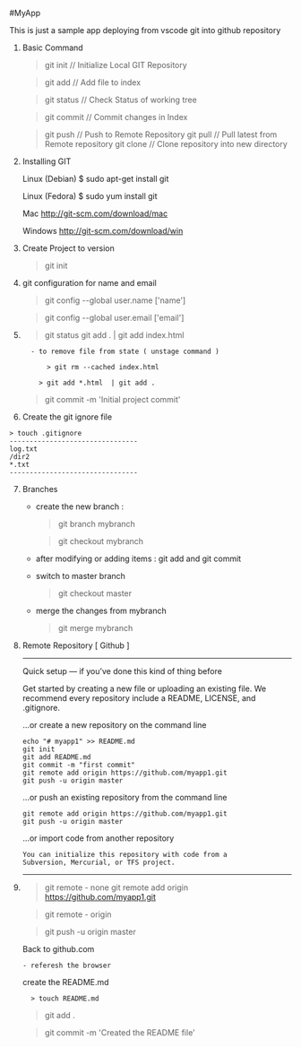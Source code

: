 #MyApp

This is just a sample app deploying from vscode git into github repository

 1. Basic Command

	> git init 		// Initialize Local GIT Repository

	> git add <file>	// Add file to index

	> git status		// Check Status of working tree

	> git commit		// Commit changes in Index
	
	> git push		// Push to Remote Repository
	> git pull		// Pull latest from Remote repository
	> git clone		// Clone repository into new directory

 2. Installing GIT
	
	Linux (Debian)
	$ sudo apt-get install git

	Linux (Fedora)
	$ sudo yum install git

	Mac
	http://git-scm.com/download/mac

	Windows
	http://git-scm.com/download/win


 3. Create Project to version
	
	> git init
	
	
 4.  git configuration for name and email

		> git config --global user.name ['name']

		> git config --global user.email ['email']


 5. 	
    > git status
	  > git add .   |  git add index.html

	      - to remove file from state ( unstage command )

		      > git rm --cached index.html

	        > git add *.html  | git add .

	  > git commit -m 'Initial project commit'


 6.  Create the git ignore file

	> touch .gitignore
	--------------------------------
	log.txt
	/dir2
	*.txt
	--------------------------------


 7. Branches

	- create the new branch :
	
	  > git branch mybranch

	  > git checkout mybranch


	- after modifying or adding items : git add and git commit

	- switch to master branch

		> git checkout master

	- merge the changes from mybranch

		> git merge mybranch
		

 8. Remote Repository  [ Github ]

	--------------------------------------------------
	Quick setup — if you’ve done this kind of thing before

	Get started by creating a new file or uploading an existing file. 
	We recommend every repository include a README, LICENSE, and .gitignore.


	…or create a new repository on the command line

		echo "# myapp1" >> README.md
		git init
		git add README.md
		git commit -m "first commit"
		git remote add origin https://github.com/myapp1.git
		git push -u origin master
                

	…or push an existing repository from the command line

		git remote add origin https://github.com/myapp1.git
		git push -u origin master

	…or import code from another repository

		You can initialize this repository with code from a 
		Subversion, Mercurial, or TFS project.
	--------------------------------------------------


 9.
	> git remote
		- none
	> git remote add origin https://github.com/myapp1.git

	> git remote
		- origin

	> git push -u origin master


    Back to github.com

	    - referesh the browser
	
	  create the README.md

		  > touch README.md

	  > git add .

	  > git commit -m 'Created the README file'


